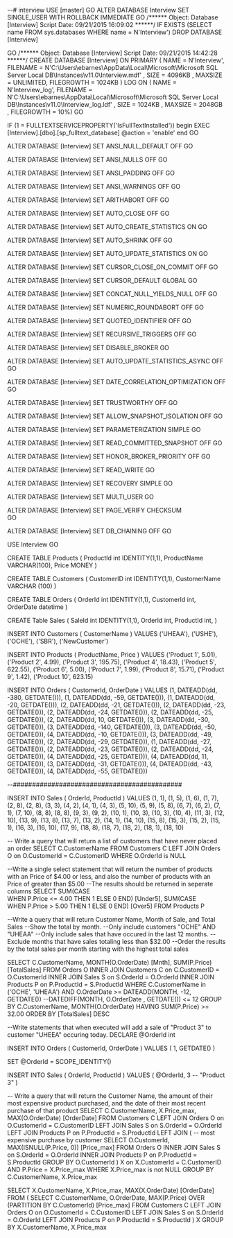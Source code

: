--# interview
USE [master]
GO
ALTER DATABASE Interview SET SINGLE_USER WITH ROLLBACK IMMEDIATE 
GO
/****** Object:  Database [Interview]    Script Date: 09/21/2015 16:09:02 ******/
IF  EXISTS (SELECT name FROM sys.databases WHERE name = N'Interview')
DROP DATABASE [Interview]

GO
/****** Object:  Database [Interview]    Script Date: 09/21/2015 14:42:28 ******/
CREATE DATABASE [Interview] ON  PRIMARY 
( NAME = N'Interview', FILENAME = N'C:\Users\ebarnes\AppData\Local\Microsoft\Microsoft SQL Server Local DB\Instances\v11.0\Interview.mdf' , SIZE = 4096KB , MAXSIZE = UNLIMITED, FILEGROWTH = 1024KB )
 LOG ON 
( NAME = N'Interview_log', FILENAME = N'C:\Users\ebarnes\AppData\Local\Microsoft\Microsoft SQL Server Local DB\Instances\v11.0\Interview_log.ldf' , SIZE = 1024KB , MAXSIZE = 2048GB , FILEGROWTH = 10%)
GO

IF (1 = FULLTEXTSERVICEPROPERTY('IsFullTextInstalled'))
begin
EXEC [Interview].[dbo].[sp_fulltext_database] @action = 'enable'
end
GO

ALTER DATABASE [Interview] SET ANSI_NULL_DEFAULT OFF 
GO

ALTER DATABASE [Interview] SET ANSI_NULLS OFF 
GO

ALTER DATABASE [Interview] SET ANSI_PADDING OFF 
GO

ALTER DATABASE [Interview] SET ANSI_WARNINGS OFF 
GO

ALTER DATABASE [Interview] SET ARITHABORT OFF 
GO

ALTER DATABASE [Interview] SET AUTO_CLOSE OFF 
GO

ALTER DATABASE [Interview] SET AUTO_CREATE_STATISTICS ON 
GO

ALTER DATABASE [Interview] SET AUTO_SHRINK OFF 
GO

ALTER DATABASE [Interview] SET AUTO_UPDATE_STATISTICS ON 
GO

ALTER DATABASE [Interview] SET CURSOR_CLOSE_ON_COMMIT OFF 
GO

ALTER DATABASE [Interview] SET CURSOR_DEFAULT  GLOBAL 
GO

ALTER DATABASE [Interview] SET CONCAT_NULL_YIELDS_NULL OFF 
GO

ALTER DATABASE [Interview] SET NUMERIC_ROUNDABORT OFF 
GO

ALTER DATABASE [Interview] SET QUOTED_IDENTIFIER OFF 
GO

ALTER DATABASE [Interview] SET RECURSIVE_TRIGGERS OFF 
GO

ALTER DATABASE [Interview] SET  DISABLE_BROKER 
GO

ALTER DATABASE [Interview] SET AUTO_UPDATE_STATISTICS_ASYNC OFF 
GO

ALTER DATABASE [Interview] SET DATE_CORRELATION_OPTIMIZATION OFF 
GO

ALTER DATABASE [Interview] SET TRUSTWORTHY OFF 
GO

ALTER DATABASE [Interview] SET ALLOW_SNAPSHOT_ISOLATION OFF 
GO

ALTER DATABASE [Interview] SET PARAMETERIZATION SIMPLE 
GO

ALTER DATABASE [Interview] SET READ_COMMITTED_SNAPSHOT OFF 
GO

ALTER DATABASE [Interview] SET HONOR_BROKER_PRIORITY OFF 
GO

ALTER DATABASE [Interview] SET  READ_WRITE 
GO

ALTER DATABASE [Interview] SET RECOVERY SIMPLE 
GO

ALTER DATABASE [Interview] SET  MULTI_USER 
GO

ALTER DATABASE [Interview] SET PAGE_VERIFY CHECKSUM  
GO

ALTER DATABASE [Interview] SET DB_CHAINING OFF 
GO

USE Interview
GO

CREATE TABLE Products
(
	ProductId int IDENTITY(1,1),
	ProductName VARCHAR(100),
	Price MONEY
)

CREATE TABLE Customers
(
	CustomerID int IDENTITY(1,1),
	CustomerName VARCHAR (100)
)


CREATE TABLE Orders
(
	OrderId int IDENTITY(1,1),
	CustomerId int,
	OrderDate datetime
)

CREATE Table Sales
(
	SaleId int IDENTITY(1,1),
	OrderId int,
	ProductId int,
)


INSERT INTO Customers
(
	CustomerName
)
VALUES
('UHEAA'),
('USHE'),
('OCHE'),
('SBR'),
('NewCustomer')


INSERT INTO Products
(
	ProductName,
	Price
)
VALUES
('Product 1', 5.01),
('Product 2', 4.99),
('Product 3', 195.75),
('Product 4', 18.43),
('Product 5', 622.55),
('Product 6', 5.00),
('Product 7', 1.99),
('Product 8', 15.71),
('Product 9', 1.42),
('Product 10', 623.15)

INSERT INTO Orders
(
	CustomerId,
	OrderDate
)
VALUES
(1, DATEADD(dd, -380, GETDATE())),
(1, DATEADD(dd, -59, GETDATE())),
(1, DATEADD(dd, -20, GETDATE())),
(2, DATEADD(dd, -21, GETDATE())),
(2, DATEADD(dd, -23, GETDATE())),
(2, DATEADD(dd, -24, GETDATE())),
(2, DATEADD(dd, -25, GETDATE())),
(2, DATEADD(dd, 10, GETDATE())),
(3, DATEADD(dd, -30, GETDATE())),
(3, DATEADD(dd, -140, GETDATE())),
(3, DATEADD(dd, -50, GETDATE())),
(4, DATEADD(dd, -10, GETDATE())),
(3, DATEADD(dd, -49, GETDATE())),
(2, DATEADD(dd, -29, GETDATE())),
(1, DATEADD(dd, -27, GETDATE())),
(2, DATEADD(dd, -23, GETDATE())),
(2, DATEADD(dd, -24, GETDATE())),
(4, DATEADD(dd, -25, GETDATE())),
(4, DATEADD(dd, 11, GETDATE())),
(3, DATEADD(dd, -31, GETDATE())),
(4, DATEADD(dd, -43, GETDATE())),
(4, DATEADD(dd, -55, GETDATE()))

--############################################

INSERT INTO Sales
(
	OrderId,
	ProductId
)
VALUES
(1, 1),
(1, 5),
(1, 6),
(1, 7),
(2, 8),
(2, 8),
(3, 3),
(4, 2),
(4, 1),
(4, 3),
(5, 10),
(5, 9),
(5, 8),
(6, 7),
(6, 2),
(7, 1),
(7, 10),
(8, 8),
(8, 8),
(9, 3),
(9, 2),
(10, 1),
(10, 3),
(10, 3),
(10, 4),
(11, 3),
(12, 10),
(13, 9),
(13, 8),
(13, 7),
(13, 2),
(14, 1),
(14, 10),
(15, 8),
(15, 3),
(15, 2),
(15, 1),
(16, 3),
(16, 10),
(17, 9),
(18, 8),
(18, 7),
(18, 2),
(18, 1),
(18, 10)

-- Write a query that will return a list of customers that have never placed an order
SELECT
	C.CustomerName
FROM
	Customers C
	LEFT JOIN Orders O on O.CustomerId = C.CustomerID
WHERE
	O.OrderId is NULL


--Write a single select statement that will return the number of products with an Price of $4.00 or less, and also the number of products with an Price of greater than $5.00
--The results should be returned in seperate columns
SELECT
	SUM(CASE  
		WHEN P.Price <= 4.00 THEN 1 ELSE 0
	END) [Under5],
	SUM(CASE	
		WHEN P.Price > 5.00 THEN 1 ELSE 0
	END) [Over5]
FROM
	Products P


--Write a query that will return Customer Name, Month of Sale, and Total Sales
--Show the total by month.
--Only include customers "OCHE" AND "UHEAA"
--Only include sales that have occured in the last 12 months. 
--Exclude months that have sales totaling less than $32.00
--Order the results by the total sales per month starting with the highest total sales

SELECT
	C.CustomerName,
	MONTH(O.OrderDate) [Mnth],
	SUM(P.Price) [TotalSales]
FROM
	Orders O
	INNER JOIN Customers C on C.CustomerID = O.CustomerId
	INNER JOIN Sales S on S.OrderId = O.OrderId
	INNER JOIN Products P on P.ProductId = S.ProductId
WHERE
	C.CustomerName in ('OCHE', 'UHEAA')
	AND
	O.OrderDate >= DATEADD(MONTH, -12, GETDATE())
	--DATEDIFF(MONTH, O.OrderDate , GETDATE()) <= 12
GROUP BY
	C.CustomerName,
	MONTH(O.OrderDate)
HAVING
	SUM(P.Price) >= 32.00
ORDER BY 
	[TotalSales] DESC


--Write statements that when executed will add a sale of "Product 3" to customer "UHEEA" occuring today.
DECLARE @OrderId int

INSERT INTO
	Orders
(
	CustomerId,
	OrderDate
)
VALUES
(
	1,
	GETDATE()
)

SET @OrderId = SCOPE_IDENTITY()

INSERT INTO
	Sales
(
	OrderId,
	ProductId
)
VALUES
(
	@OrderId,
	3 -- "Product 3"
)


-- Write a query that will return the Customer Name, the amount of their most expensive product purchased, and the date of their most recent purchase of that product
SELECT
	C.CustomerName,
	X.Price_max,
	MAX(O.OrderDate) [OrderDate]
FROM
	Customers C
	LEFT JOIN Orders O on O.CustomerId = C.CustomerID
	LEFT JOIN Sales S on S.OrderId = O.OrderId
	LEFT JOIN Products P on P.ProductId = S.ProductId
	LEFT JOIN
	( -- most expensive purchase by customer
		SELECT
			O.CustomerId,
			MAX(ISNULL(P.Price, 0)) [Price_max]
		FROM
			Orders O
			INNER JOIN Sales S on S.OrderId = O.OrderId
			INNER JOIN Products P on P.ProductId = S.ProductId
		GROUP BY
			O.CustomerId
	) X on X.CustomerId = C.CustomerID AND P.Price = X.Price_max
WHERE
	X.Price_max is not NULL
GROUP BY
	C.CustomerName,
	X.Price_max


SELECT
	X.CustomerName,
	X.Price_max,
	MAX(X.OrderDate) [OrderDate]
FROM
	(
		SELECT
			C.CustomerName,
			O.OrderDate,
			MAX(P.Price) OVER (PARTITION BY C.CustomerId) [Price_max]
		FROM
			Customers C
			LEFT JOIN Orders O on O.CustomerId = C.CustomerID
			LEFT JOIN Sales S on S.OrderId = O.OrderId
			LEFT JOIN Products P on P.ProductId = S.ProductId
	) X
GROUP BY
	X.CustomerName,
	X.Price_max
